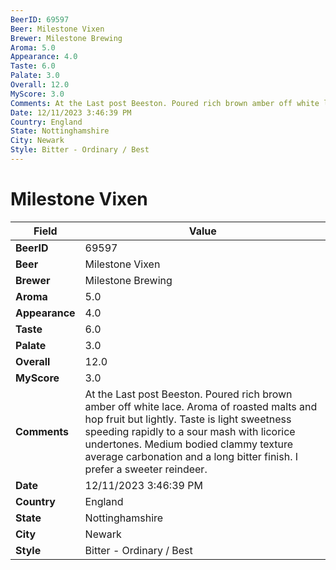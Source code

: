 ```yaml
---
BeerID: 69597
Beer: Milestone Vixen
Brewer: Milestone Brewing
Aroma: 5.0
Appearance: 4.0
Taste: 6.0
Palate: 3.0
Overall: 12.0
MyScore: 3.0
Comments: At the Last post Beeston. Poured rich brown amber off white lace. Aroma of roasted malts and hop fruit but lightly. Taste is light sweetness speeding rapidly to a sour mash with licorice undertones. Medium bodied clammy texture average carbonation and a long bitter finish. I prefer a sweeter reindeer.
Date: 12/11/2023 3:46:39 PM
Country: England
State: Nottinghamshire
City: Newark
Style: Bitter - Ordinary / Best
---
```


# Milestone Vixen

| Field         | Value |
|---------------|-------|
| **BeerID** | 69597 |
| **Beer** | Milestone Vixen |
| **Brewer** | Milestone Brewing |
| **Aroma** | 5.0 |
| **Appearance** | 4.0 |
| **Taste** | 6.0 |
| **Palate** | 3.0 |
| **Overall** | 12.0 |
| **MyScore** | 3.0 |
| **Comments** | At the Last post Beeston. Poured rich brown amber off white lace. Aroma of roasted malts and hop fruit but lightly. Taste is light sweetness speeding rapidly to a sour mash with licorice undertones. Medium bodied clammy texture average carbonation and a long bitter finish. I prefer a sweeter reindeer. |
| **Date** | 12/11/2023 3:46:39 PM |
| **Country** | England |
| **State** | Nottinghamshire |
| **City** | Newark |
| **Style** | Bitter - Ordinary / Best |
